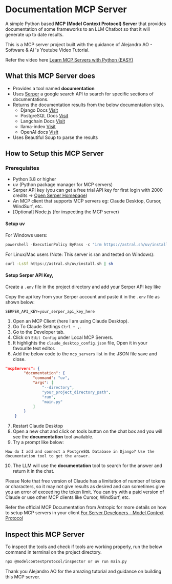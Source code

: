 # Documentation MCP Server

A simple Python based **MCP (Model Context Protocol) Server** that provides documentation of some frameworks to an LLM Chatbot so that it will generate up to date results.

This is a MCP server project built with the guidance of Alejandro AO - Software & Ai 's Youtube Video Tutorial. 

Refer the video here [Learn MCP Servers with Python (EASY)](https://youtu.be/Ek8JHgZtmcI?si=JJOn3OnnUOjFEWu3)

## What this MCP Server does

- Provides a tool named **documentation**
- Uses [Serper](https://serper.dev/) a google search API to search for specific sections of documentations.
- Returns the documentation results from the below documentation sites.
    - Django Docs [Visit](https://docs.djangoproject.com/en/5.2/)
    - PostgreSQL Docs [Visit](https://www.postgresql.org/docs/)
    - Langchain Docs [Visit](https://python.langchain.com/docs)
    - llama-index [Visit](https://docs.llamaindex.ai/en/stable)
    - OpenAI docs [Visit](https://platform.openai.com/docs)
- Uses Beautiful Soup to parse the results


## How to Setup this MCP Server

### Prerequisites
- Python 3.8 or higher
- uv (Python package manager for MCP servers)
- Serper API key (you can get a free trial API key for first login with 2000 credits -> [Open Serper Homepage](https://serper.dev/))
- An MCP client that supports MCP servers eg: Claude Desktop, Cursor, WindSurf, etc.
- [Optional] Node.js (for inspecting the MCP server)


#### Setup uv

For Windows users:

```powershell
powershell -ExecutionPolicy ByPass -c "irm https://astral.sh/uv/install.ps1 | iex"
```

For Linux/Mac users (Note: This server is ran and tested on Windows):

```bash
curl -LsSf https://astral.sh/uv/install.sh | sh
```

#### Setup Serper API Key,

Create a `.env` file in the project directory and add your Serper API key like

Copy the api key from your Serper account and paste it in the `.env` file as shown below:
```plaintext
SERPER_API_KEY=your_serper_api_key_here
```

1. Open an MCP Client (here I am using Claude Desktop).
2. Go To Claude Settings ```Ctrl + ,```.
3. Go to the Developer tab.
4. Click on ```Edit Config``` under Local MCP Servers.
5. It highlights the ```claude_desktop_config.json``` file, Open it in your favourite text editor.
6. Add the below code to the ```mcp_servers``` list in the JSON file save and close.

```json
"mcpServers": {
        "documentation": {
            "command": "uv",
            "args": [
                "--directory",
                "your_project_directory_path",
                "run",
                "main.py"
            ]
        }
    }
```
7. Restart Claude Desktop
8. Open a new chat and click on tools button on the chat box and you will see the **documentation** tool available.
9. Try a prompt like below:
```plaintext
How do I add and connect a PostgreSQL Database in Django? Use the documentation tool to get the answer.
```
10. The LLM will use the **documentation** tool to search for the answer and return it in the chat. 

Please Note that free version of Claude has a limitation of number of tokens or characters, so it may not give results as desired and can sometimes give you an error of exceeding the token limit. You can try with a paid version of Claude or use other MCP clients like Cursor, WindSurf, etc.

Refer the official MCP Documentation from Antropic for more details on how to setup MCP servers in your client [For Server Developers - Model Context Protocol](https://modelcontextprotocol.io/quickstart/server#python)



## Inspect this MCP Server

To inspect the tools and check if tools are working properly, run the below command in terminal on the project directory.

```bash
npx @modelcontextprotocol/inspector or uv run main.py
```

Thank you Alejandro AO for the amazing tutorial and guidance on building this MCP server.
